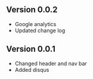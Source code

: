 ## Version 0.0.2
- Google analytics
- Updated change log

## Version 0.0.1
- Changed header and nav bar
- Added disqus
